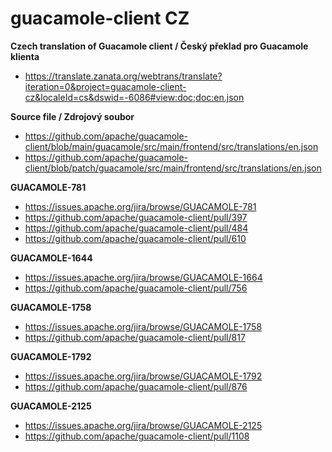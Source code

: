 # guacamole-client CZ
**Czech translation of Guacamole client / Český překlad pro Guacamole klienta**

* https://translate.zanata.org/webtrans/translate?iteration=0&project=guacamole-client-cz&localeId=cs&dswid=-6086#view:doc;doc:en.json

**Source file / Zdrojový soubor**

* https://github.com/apache/guacamole-client/blob/main/guacamole/src/main/frontend/src/translations/en.json
* https://github.com/apache/guacamole-client/blob/patch/guacamole/src/main/frontend/src/translations/en.json

**GUACAMOLE-781**

* https://issues.apache.org/jira/browse/GUACAMOLE-781
* https://github.com/apache/guacamole-client/pull/397
* https://github.com/apache/guacamole-client/pull/484
* https://github.com/apache/guacamole-client/pull/610

**GUACAMOLE-1644**

* https://issues.apache.org/jira/browse/GUACAMOLE-1664
* https://github.com/apache/guacamole-client/pull/756

**GUACAMOLE-1758**

* https://issues.apache.org/jira/browse/GUACAMOLE-1758
* https://github.com/apache/guacamole-client/pull/817

**GUACAMOLE-1792**

* https://issues.apache.org/jira/browse/GUACAMOLE-1792
* https://github.com/apache/guacamole-client/pull/876

**GUACAMOLE-2125**

* https://issues.apache.org/jira/browse/GUACAMOLE-2125
* https://github.com/apache/guacamole-client/pull/1108
